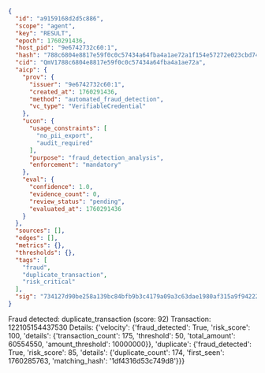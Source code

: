 ```json
{
  "id": "a9159168d2d5c886",
  "scope": "agent",
  "key": "RESULT",
  "epoch": 1760291436,
  "host_pid": "9e6742732c60:1",
  "hash": "788c6804e8817e59f0c0c57434a64fba4a1ae72a1f154e57272e023cbd744425",
  "cid": "QmV1788c6804e8817e59f0c0c57434a64fba4a1ae72a",
  "aicp": {
    "prov": {
      "issuer": "9e6742732c60:1",
      "created_at": 1760291436,
      "method": "automated_fraud_detection",
      "vc_type": "VerifiableCredential"
    },
    "ucon": {
      "usage_constraints": [
        "no_pii_export",
        "audit_required"
      ],
      "purpose": "fraud_detection_analysis",
      "enforcement": "mandatory"
    },
    "eval": {
      "confidence": 1.0,
      "evidence_count": 0,
      "review_status": "pending",
      "evaluated_at": 1760291436
    }
  },
  "sources": [],
  "edges": [],
  "metrics": {},
  "thresholds": {},
  "tags": [
    "fraud",
    "duplicate_transaction",
    "risk_critical"
  ],
  "sig": "734127d90be258a139bc84bfb9b3c4179a09a3c63dae1980af315a9f94222e71"
}
```

Fraud detected: duplicate_transaction (score: 92)
Transaction: 122105154437530
Details: {'velocity': {'fraud_detected': True, 'risk_score': 100, 'details': {'transaction_count': 175, 'threshold': 50, 'total_amount': 60554550, 'amount_threshold': 10000000}}, 'duplicate': {'fraud_detected': True, 'risk_score': 85, 'details': {'duplicate_count': 174, 'first_seen': 1760285763, 'matching_hash': '1df4316d53c749d8'}}}